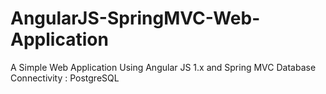 # AngularJS-SpringMVC-Web-Application

A Simple Web Application Using Angular JS 1.x and Spring MVC 
Database Connectivity : PostgreSQL